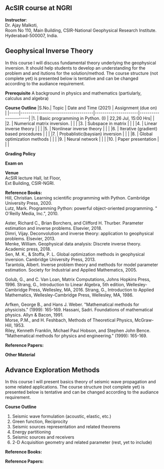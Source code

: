 ## AcSIR course at NGRI
**Instructor**:  
Dr. Ajay Malkoti,  
Room No 110, Main Building, 
CSIR-National Geophysical Research Institute.
Hyderabad-500007, India.



## Geophysical Inverse Theory  
In this course I will discuss fundamental theory underlying the geophysical inversion. 
It should help students to develop an understanding for the problem and and itutions for the solution/method. 
The course structure (not complete yet) is presented below is tentative and can be changed according to the audiance requirement. 

**Prerequisite** A background in physics and mathematics (partiularly, calculus and algebra)

**Course Outline**
|S.No.|           Topic                     | Date and Time (2021) |  Assignment (due on) |
|-----|-------------------------------------|----------------------|----------------------|
|1.   | Basic programming in Python. (I)    | 22,26 Jul,  15:00 Hrs|       |
|2.   | Numerical matrix inversion.         |	| |
|3.   | Subspace in matrix					             |	| |
|4.   | Linear inverse theory		             |	| |
|5.   | Nonlinear inverse theory		          |	| |
|6.   | Iterative (gradient) based procedures  |	| |
|7.   | Probablistic(baysian) inversion				 |	| |
|8.   | Global optimization methods         |	| |
|9.   | Neural network						                |	| |
|10.  | Paper presentation 				             |	| |

**Grading Policy**

**Exam on**


**Venue**  
 AcSIR lecture Hall, Ist Floor,   
 Ext Building, CSIR-NGRI. 
 

**Reference Books:**  
Hill, Christian. Learning scientific programming with Python. Cambridge University Press, 2020.  
Lutz, Mark. Programming Python: powerful object-oriented programming. " O'Reilly Media, Inc.", 2010.


Aster, Richard C., Brian Borchers, and Clifford H. Thurber. Parameter estimation and inverse problems. Elsevier, 2018.  
Dimri, Vijay. Deconvolution and inverse theory: application to geophysical problems. Elsevier, 2013.  
Menke, William. Geophysical data analysis: Discrete inverse theory. Academic press, 2018.  
Sen, M. K., & Stoffa, P. L. Global optimization methods in geophysical inversion. Cambridge University Press, 2013.  
Tarantola, Albert. Inverse problem theory and methods for model parameter estimation. Society for Industrial and Applied Mathematics, 2005.  

Golub, G., and C. Van Loan, Matrix Computations, Johns Hopkins Press, 1996.
Strang, G.,  Introduction to Linear Algebra, 5th edition, Wellesley-Cambridge Press, Wellesley, MA, 2016.
Strang, G., Introduction to Applied Mathematics, Wellesley-Cambridge Press, Wellesley, MA, 1986.

Arfken, George B., and Hans J. Weber. "Mathematical methods for physicists." (1999): 165-169.
Hassani, Sadri. Foundations of mathematical physics. Allyn & Bacon, 1991.  
Morse, P.M., and H. Feshbach, Methods of Theoretical Physics, McGraw-Hill, 1953.  
Riley, Kenneth Franklin, Michael Paul Hobson, and Stephen John Bence. "Mathematical methods for physics and engineering." (1999): 165-169.  

**Reference Papers:**


**Other Material**


<!--- http://web.gps.caltech.edu/classes/ge193.old/ --->


## Advance Exploration Methods  
In this course I will present basics theory of seismic wave propagation and some related applications. 
The course structure (not complete yet) is presented below is tentative and can be changed according to the audiance requirement. 

**Course Outline**
1. Seismic wave formulation (acoustic, elastic, etc.) 
2. Green function, Reciprocity
3. Seismic sources representation and related theorems
4. Energy partitioning 
5. Seismic sources and receivers 
6. 2-D Acquisition geometry and related parameter
(rest, yet to include)

**Reference Books:**

**Reference Papers:**





